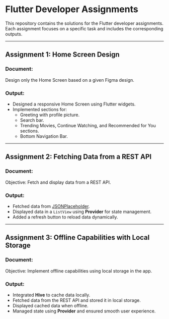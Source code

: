 # Flutter Developer Assignments

This repository contains the solutions for the Flutter developer assignments. Each assignment focuses on a specific task and includes the corresponding outputs.

---

## Assignment 1: Home Screen Design

### **Document:**
Design only the Home Screen based on a given Figma design.

### **Output:**
- Designed a responsive Home Screen using Flutter widgets.
- Implemented sections for:
  - Greeting with profile picture.
  - Search bar.
  - Trending Movies, Continue Watching, and Recommended for You sections.
  - Bottom Navigation Bar.

---

## Assignment 2: Fetching Data from a REST API

### **Document:**
Objective: Fetch and display data from a REST API.

### **Output:**
- Fetched data from [JSONPlaceholder](https://jsonplaceholder.typicode.com/posts).
- Displayed data in a `ListView` using **Provider** for state management.
- Added a refresh button to reload data dynamically.

---

## Assignment 3: Offline Capabilities with Local Storage

### **Document:**
Objective: Implement offline capabilities using local storage in the app.

### **Output:**
- Integrated **Hive** to cache data locally.
- Fetched data from the REST API and stored it in local storage.
- Displayed cached data when offline.
- Managed state using **Provider** and ensured smooth user experience.
